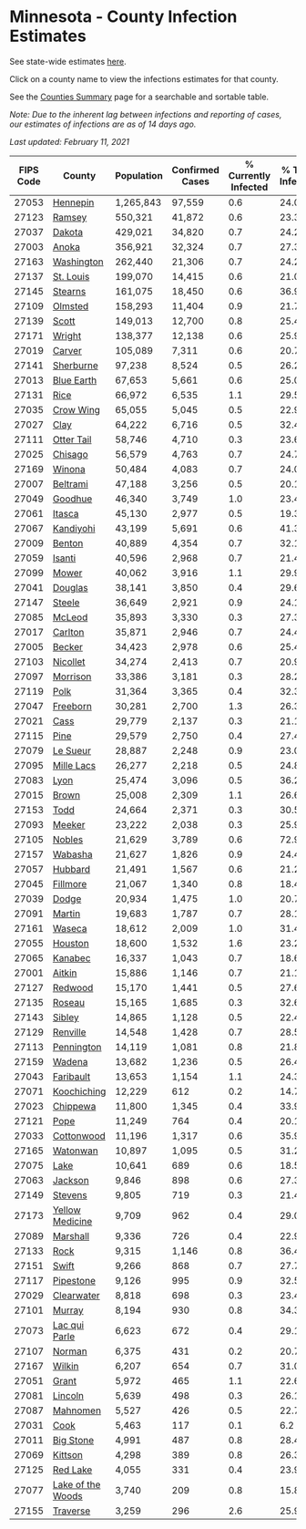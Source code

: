 # Minnesota - County Infection Estimates

See state-wide estimates [here](/infections/us-mn).

Click on a county name to view the infections estimates for that county.

See the [Counties Summary](/infections/summary-counties) page for a searchable and sortable table.

*Note: Due to the inherent lag between infections and reporting of cases, our estimates of infections are as of 14 days ago.*

*Last updated: February 11, 2021*

|   FIPS Code |                                 County |   Population |   Confirmed Cases |   % Currently Infected |   % Total Infected |
|-------------|----------------------------------------|--------------|-------------------|------------------------|--------------------|
|       27053 |                   [Hennepin](hennepin) |    1,265,843 |            97,559 |                    0.6 |               24.0 |
|       27123 |                       [Ramsey](ramsey) |      550,321 |            41,872 |                    0.6 |               23.3 |
|       27037 |                       [Dakota](dakota) |      429,021 |            34,820 |                    0.7 |               24.2 |
|       27003 |                         [Anoka](anoka) |      356,921 |            32,324 |                    0.7 |               27.3 |
|       27163 |               [Washington](washington) |      262,440 |            21,306 |                    0.7 |               24.2 |
|       27137 |                 [St. Louis](st.-louis) |      199,070 |            14,415 |                    0.6 |               21.0 |
|       27145 |                     [Stearns](stearns) |      161,075 |            18,450 |                    0.6 |               36.9 |
|       27109 |                     [Olmsted](olmsted) |      158,293 |            11,404 |                    0.9 |               21.7 |
|       27139 |                         [Scott](scott) |      149,013 |            12,700 |                    0.8 |               25.4 |
|       27171 |                       [Wright](wright) |      138,377 |            12,138 |                    0.6 |               25.9 |
|       27019 |                       [Carver](carver) |      105,089 |             7,311 |                    0.6 |               20.7 |
|       27141 |                 [Sherburne](sherburne) |       97,238 |             8,524 |                    0.5 |               26.2 |
|       27013 |               [Blue Earth](blue-earth) |       67,653 |             5,661 |                    0.6 |               25.0 |
|       27131 |                           [Rice](rice) |       66,972 |             6,535 |                    1.1 |               29.5 |
|       27035 |                 [Crow Wing](crow-wing) |       65,055 |             5,045 |                    0.5 |               22.9 |
|       27027 |                           [Clay](clay) |       64,222 |             6,716 |                    0.5 |               32.4 |
|       27111 |               [Otter Tail](otter-tail) |       58,746 |             4,710 |                    0.3 |               23.6 |
|       27025 |                     [Chisago](chisago) |       56,579 |             4,763 |                    0.7 |               24.7 |
|       27169 |                       [Winona](winona) |       50,484 |             4,083 |                    0.7 |               24.0 |
|       27007 |                   [Beltrami](beltrami) |       47,188 |             3,256 |                    0.5 |               20.1 |
|       27049 |                     [Goodhue](goodhue) |       46,340 |             3,749 |                    1.0 |               23.4 |
|       27061 |                       [Itasca](itasca) |       45,130 |             2,977 |                    0.5 |               19.3 |
|       27067 |                 [Kandiyohi](kandiyohi) |       43,199 |             5,691 |                    0.6 |               41.3 |
|       27009 |                       [Benton](benton) |       40,889 |             4,354 |                    0.7 |               32.1 |
|       27059 |                       [Isanti](isanti) |       40,596 |             2,968 |                    0.7 |               21.4 |
|       27099 |                         [Mower](mower) |       40,062 |             3,916 |                    1.1 |               29.9 |
|       27041 |                     [Douglas](douglas) |       38,141 |             3,850 |                    0.4 |               29.6 |
|       27147 |                       [Steele](steele) |       36,649 |             2,921 |                    0.9 |               24.1 |
|       27085 |                       [McLeod](mcleod) |       35,893 |             3,330 |                    0.3 |               27.3 |
|       27017 |                     [Carlton](carlton) |       35,871 |             2,946 |                    0.7 |               24.4 |
|       27005 |                       [Becker](becker) |       34,423 |             2,978 |                    0.6 |               25.4 |
|       27103 |                   [Nicollet](nicollet) |       34,274 |             2,413 |                    0.7 |               20.9 |
|       27097 |                   [Morrison](morrison) |       33,386 |             3,181 |                    0.3 |               28.2 |
|       27119 |                           [Polk](polk) |       31,364 |             3,365 |                    0.4 |               32.3 |
|       27047 |                   [Freeborn](freeborn) |       30,281 |             2,700 |                    1.3 |               26.3 |
|       27021 |                           [Cass](cass) |       29,779 |             2,137 |                    0.3 |               21.1 |
|       27115 |                           [Pine](pine) |       29,579 |             2,750 |                    0.4 |               27.4 |
|       27079 |                   [Le Sueur](le-sueur) |       28,887 |             2,248 |                    0.9 |               23.0 |
|       27095 |               [Mille Lacs](mille-lacs) |       26,277 |             2,218 |                    0.5 |               24.8 |
|       27083 |                           [Lyon](lyon) |       25,474 |             3,096 |                    0.5 |               36.2 |
|       27015 |                         [Brown](brown) |       25,008 |             2,309 |                    1.1 |               26.6 |
|       27153 |                           [Todd](todd) |       24,664 |             2,371 |                    0.3 |               30.5 |
|       27093 |                       [Meeker](meeker) |       23,222 |             2,038 |                    0.3 |               25.9 |
|       27105 |                       [Nobles](nobles) |       21,629 |             3,789 |                    0.6 |               72.9 |
|       27157 |                     [Wabasha](wabasha) |       21,627 |             1,826 |                    0.9 |               24.4 |
|       27057 |                     [Hubbard](hubbard) |       21,491 |             1,567 |                    0.6 |               21.2 |
|       27045 |                   [Fillmore](fillmore) |       21,067 |             1,340 |                    0.8 |               18.4 |
|       27039 |                         [Dodge](dodge) |       20,934 |             1,475 |                    1.0 |               20.7 |
|       27091 |                       [Martin](martin) |       19,683 |             1,787 |                    0.7 |               28.1 |
|       27161 |                       [Waseca](waseca) |       18,612 |             2,009 |                    1.0 |               31.4 |
|       27055 |                     [Houston](houston) |       18,600 |             1,532 |                    1.6 |               23.2 |
|       27065 |                     [Kanabec](kanabec) |       16,337 |             1,043 |                    0.7 |               18.6 |
|       27001 |                       [Aitkin](aitkin) |       15,886 |             1,146 |                    0.7 |               21.1 |
|       27127 |                     [Redwood](redwood) |       15,170 |             1,441 |                    0.5 |               27.6 |
|       27135 |                       [Roseau](roseau) |       15,165 |             1,685 |                    0.3 |               32.6 |
|       27143 |                       [Sibley](sibley) |       14,865 |             1,128 |                    0.5 |               22.4 |
|       27129 |                   [Renville](renville) |       14,548 |             1,428 |                    0.7 |               28.5 |
|       27113 |               [Pennington](pennington) |       14,119 |             1,081 |                    0.8 |               21.8 |
|       27159 |                       [Wadena](wadena) |       13,682 |             1,236 |                    0.5 |               26.4 |
|       27043 |                 [Faribault](faribault) |       13,653 |             1,154 |                    1.1 |               24.3 |
|       27071 |             [Koochiching](koochiching) |       12,229 |               612 |                    0.2 |               14.7 |
|       27023 |                   [Chippewa](chippewa) |       11,800 |             1,345 |                    0.4 |               33.9 |
|       27121 |                           [Pope](pope) |       11,249 |               764 |                    0.4 |               20.1 |
|       27033 |               [Cottonwood](cottonwood) |       11,196 |             1,317 |                    0.6 |               35.9 |
|       27165 |                   [Watonwan](watonwan) |       10,897 |             1,095 |                    0.5 |               31.2 |
|       27075 |                           [Lake](lake) |       10,641 |               689 |                    0.6 |               18.5 |
|       27063 |                     [Jackson](jackson) |        9,846 |               898 |                    0.6 |               27.3 |
|       27149 |                     [Stevens](stevens) |        9,805 |               719 |                    0.3 |               21.4 |
|       27173 |     [Yellow Medicine](yellow-medicine) |        9,709 |               962 |                    0.4 |               29.0 |
|       27089 |                   [Marshall](marshall) |        9,336 |               726 |                    0.4 |               22.9 |
|       27133 |                           [Rock](rock) |        9,315 |             1,146 |                    0.8 |               36.4 |
|       27151 |                         [Swift](swift) |        9,266 |               868 |                    0.7 |               27.7 |
|       27117 |                 [Pipestone](pipestone) |        9,126 |               995 |                    0.9 |               32.5 |
|       27029 |               [Clearwater](clearwater) |        8,818 |               698 |                    0.3 |               23.4 |
|       27101 |                       [Murray](murray) |        8,194 |               930 |                    0.8 |               34.3 |
|       27073 |         [Lac qui Parle](lac-qui-parle) |        6,623 |               672 |                    0.4 |               29.1 |
|       27107 |                       [Norman](norman) |        6,375 |               431 |                    0.2 |               20.7 |
|       27167 |                       [Wilkin](wilkin) |        6,207 |               654 |                    0.7 |               31.0 |
|       27051 |                         [Grant](grant) |        5,972 |               465 |                    1.1 |               22.6 |
|       27081 |                     [Lincoln](lincoln) |        5,639 |               498 |                    0.3 |               26.1 |
|       27087 |                   [Mahnomen](mahnomen) |        5,527 |               426 |                    0.5 |               22.7 |
|       27031 |                           [Cook](cook) |        5,463 |               117 |                    0.1 |                6.2 |
|       27011 |                 [Big Stone](big-stone) |        4,991 |               487 |                    0.8 |               28.4 |
|       27069 |                     [Kittson](kittson) |        4,298 |               389 |                    0.8 |               26.3 |
|       27125 |                   [Red Lake](red-lake) |        4,055 |               331 |                    0.4 |               23.9 |
|       27077 | [Lake of the Woods](lake-of-the-woods) |        3,740 |               209 |                    0.8 |               15.8 |
|       27155 |                   [Traverse](traverse) |        3,259 |               296 |                    2.6 |               25.9 |